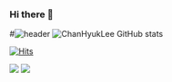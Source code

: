 ### Hi there 👋

#![header](https://capsule-render.vercel.app/api?type=Rect&color=3912&height=150&section=header&text=LeeChanHyuk&fontSize=90&animation=fadeIn)
![ChanHyukLee GitHub stats](https://github-readme-stats.vercel.app/api?username=LeeChanHyuk&count_private=true)

 [![Hits](https://hits.seeyoufarm.com/api/count/incr/badge.svg?url=https%3A%2F%2Fgithub.com%2FLeeChanHyuk%2Fhit-counter&count_bg=%2379C83D&title_bg=%23555555&icon=&icon_color=%23E7E7E7&title=hits&edge_flat=false)](https://hits.seeyoufarm.com)
 
  <a href="https://leechanhyuk.github.io/" target="_blank"><img src="https://img.shields.io/badge/DevBlog-000000?style=plastic&logo=Velog&logoColor=FFFFFF"/></a>
  <a href="https://www.linkedin.com/in/chanhyuk-lee-884569213" target="_blank"><img src="https://img.shields.io/badge/LinkedIn-000000?style=plastic&logo=LinkedIn&logoColor=0A66C2"/></a>

<!--
**LeeChanHyuk/LeeChanHyuk** is a ✨ _special_ ✨ repository because its `README.md` (this file) appears on your GitHub profile.

Here are some ideas to get you started:

- 🔭 I’m currently working on ...
- 🌱 I’m currently learning ...
- 👯 I’m looking to collaborate on ...
- 🤔 I’m looking for help with ...
- 💬 Ask me about ...
- 📫 How to reach me: ...
- 😄 Pronouns: ...
- ⚡ Fun fact: ...
-->
